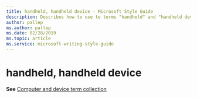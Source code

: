 ```yaml
---
title: handheld, handheld device - Microsoft Style Guide
description: Describes how to use te terms "handheld" and "handheld device" in Microsoft content.
author: pallep
ms.author: pallep
ms.date: 02/28/2019
ms.topic: article
ms.service: microsoft-writing-style-guide
---
```


# handheld, handheld device

**See** [Computer and device term collection](~/a-z-word-list-term-collections/term-collections/computer-device-terms.md)
